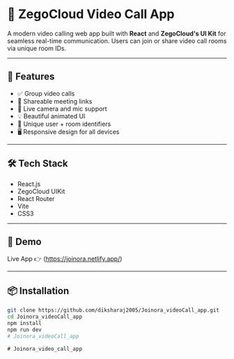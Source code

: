 # 🔵 ZegoCloud Video Call App

A modern video calling web app built with **React** and **ZegoCloud's UI Kit** for seamless real-time communication. Users can join or share video call rooms via unique room IDs.

---

## 🚀 Features

- ✅ Group video calls
- 🔗 Shareable meeting links
- 🎥 Live camera and mic support
- 💡 Beautiful animated UI
- 🔐 Unique user + room identifiers
- 🖥️ Responsive design for all devices

---

## 🛠️ Tech Stack

- React.js
- ZegoCloud UIKit
- React Router
- Vite
- CSS3

---

## 📸 Demo

Live App 👉 (https://joinora.netlify.app/)



---

## 📦 Installation

```bash
git clone https://github.com/diksharaj2005/Joinora_videoCall_app.git
cd Joinora_videoCall_app
npm install
npm run dev
#   J o i n o r a _ v i d e o C a l l _ a p p 
 
 #   J o i n o r a _ v i d e o _ c a l l _ a p p 
 
 
